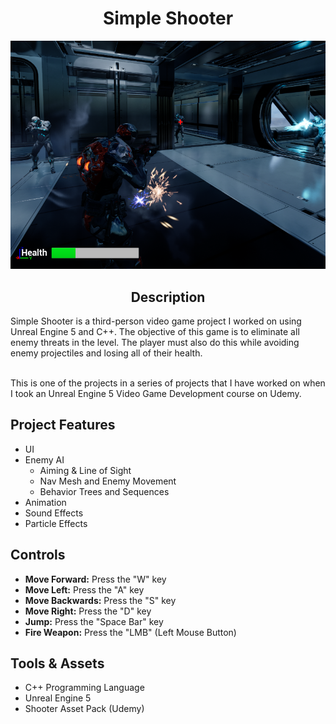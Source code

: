 <div style="text-align: center;">
    <h1><strong>Simple Shooter</strong></h1>

![alt text](SimpleShooterEnemyAI.PNG)


## **Description**
</div>
Simple Shooter is a third-person video game project I worked on using Unreal Engine 5 and C++. The objective of this game is to eliminate all enemy threats in the level. The player must also do this while avoiding enemy projectiles and losing all of their health.
<br><br>

This is one of the projects in a series of projects that I have worked on when I took an Unreal Engine 5 Video Game Development course on Udemy.


## **Project Features**
- UI
- Enemy AI
    - Aiming & Line of Sight
    - Nav Mesh and Enemy Movement
    - Behavior Trees and Sequences
- Animation
- Sound Effects
- Particle Effects

## **Controls**
- <strong>Move Forward:</strong> Press the "W" key
- <strong>Move Left:</strong> Press the "A" key
- <strong>Move Backwards:</strong> Press the "S" key
- <strong>Move Right:</strong> Press the "D" key
- <strong>Jump:</strong> Press the "Space Bar" key
- <strong>Fire Weapon:</strong> Press the "LMB" (Left Mouse Button)

## **Tools & Assets**
- C++ Programming Language
- Unreal Engine 5
- Shooter Asset Pack (Udemy)